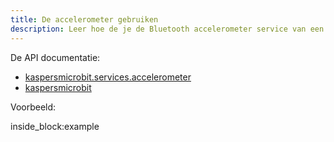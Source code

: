 ```yaml
---
title: De accelerometer gebruiken
description: Leer hoe de je de Bluetooth accelerometer service van een micro:bit kan gebruiken via python (aan de hand van een voorbeeld)
---
```


De API documentatie: 

- [kaspersmicrobit.services.accelerometer](reference/services/accelerometer.md)
- [kaspersmicrobit](reference/kaspersmicrobit.md)

Voorbeeld:

<!--codeinclude-->
[](../../../examples/microbit-accelerometer.py) inside_block:example
<!--/codeinclude-->
